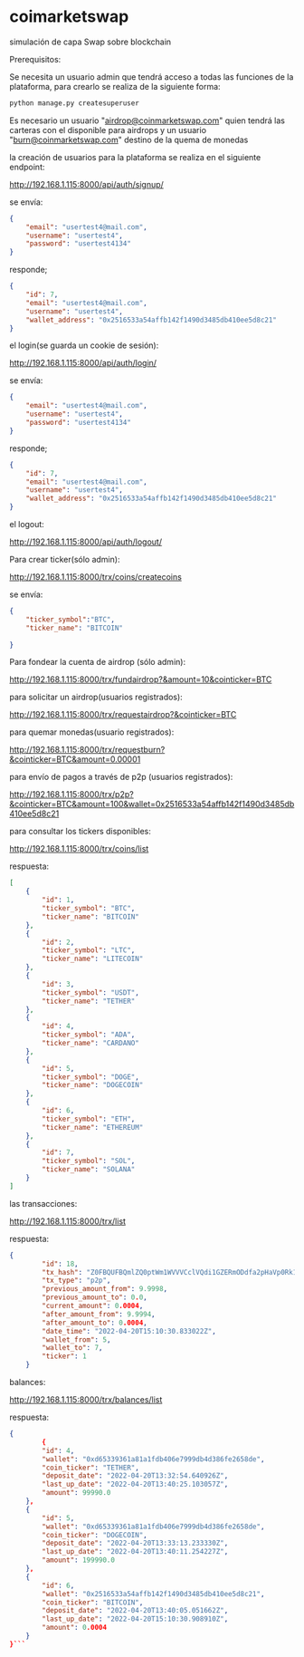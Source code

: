 # coimarketswap
simulación de capa Swap sobre blockchain

Prerequisitos:

Se necesita un usuario admin que tendrá acceso a todas las funciones de la plataforma, para crearlo se realiza de la siguiente forma:
```bash
python manage.py createsuperuser 
```
Es necesario un usuario "airdrop@coinmarketswap.com" quien tendrá las carteras con el disponible para airdrops
y un usuario "burn@coinmarketswap.com" destino de la quema de monedas

la creación de usuarios para la plataforma se realiza en el siguiente endpoint:

http://192.168.1.115:8000/api/auth/signup/

se envía:
```json
{
    "email": "usertest4@mail.com",
    "username": "usertest4",
    "password": "usertest4134"
}
```
responde;
```json
{
	"id": 7,
	"email": "usertest4@mail.com",
	"username": "usertest4",
	"wallet_address": "0x2516533a54affb142f1490d3485db410ee5d8c21"
}
```
el login(se guarda un cookie de sesión):

http://192.168.1.115:8000/api/auth/login/

se envía:
```json
{
    "email": "usertest4@mail.com",
    "username": "usertest4",
    "password": "usertest4134"
}
```
responde;
```json
{
	"id": 7,
	"email": "usertest4@mail.com",
	"username": "usertest4",
	"wallet_address": "0x2516533a54affb142f1490d3485db410ee5d8c21"
}
```
el logout:

http://192.168.1.115:8000/api/auth/logout/

Para crear ticker(sólo admin):

http://192.168.1.115:8000/trx/coins/createcoins

se envía:
```json
{
    "ticker_symbol":"BTC",
    "ticker_name": "BITCOIN"
    
}
```

Para fondear la cuenta de airdrop (sólo admin):

http://192.168.1.115:8000/trx/fundairdrop?&amount=10&cointicker=BTC

para solicitar un airdrop(usuarios registrados):

http://192.168.1.115:8000/trx/requestairdrop?&cointicker=BTC

para quemar monedas(usuario registrados):

http://192.168.1.115:8000/trx/requestburn?&cointicker=BTC&amount=0.00001

para envío de pagos a través de p2p (usuarios registrados):

http://192.168.1.115:8000/trx/p2p?&cointicker=BTC&amount=100&wallet=0x2516533a54affb142f1490d3485db410ee5d8c21

para consultar los tickers disponibles:

http://192.168.1.115:8000/trx/coins/list

respuesta:

```json
[
    {
        "id": 1,
        "ticker_symbol": "BTC",
        "ticker_name": "BITCOIN"
    },
    {
        "id": 2,
        "ticker_symbol": "LTC",
        "ticker_name": "LITECOIN"
    },
    {
        "id": 3,
        "ticker_symbol": "USDT",
        "ticker_name": "TETHER"
    },
    {
        "id": 4,
        "ticker_symbol": "ADA",
        "ticker_name": "CARDANO"
    },
    {
        "id": 5,
        "ticker_symbol": "DOGE",
        "ticker_name": "DOGECOIN"
    },
    {
        "id": 6,
        "ticker_symbol": "ETH",
        "ticker_name": "ETHEREUM"
    },
    {
        "id": 7,
        "ticker_symbol": "SOL",
        "ticker_name": "SOLANA"
    }
]
```

las transacciones:

http://192.168.1.115:8000/trx/list

respuesta:

```json
{
        "id": 18,
        "tx_hash": "Z0FBQUFBQmlZQ0ptWm1WVVVCclVQdi1GZERmODdfa2pHaVp0Rk1icUI4UDE2VzBfb3F1cHAtcnk4Nk1sVkxlYjIxZVUwU3lyRkdRbFV2M2hYek5PSHJqZDY3RXJZVndleVJiWWpLaGZUdmZaajlvb0hpLXpaaHc9",
        "tx_type": "p2p",
        "previous_amount_from": 9.9998,
        "previous_amount_to": 0.0,
        "current_amount": 0.0004,
        "after_amount_from": 9.9994,
        "after_amount_to": 0.0004,
        "date_time": "2022-04-20T15:10:30.833022Z",
        "wallet_from": 5,
        "wallet_to": 7,
        "ticker": 1
    }
```

balances:

http://192.168.1.115:8000/trx/balances/list

respuesta:


```json
{
	    {
        "id": 4,
        "wallet": "0xd65339361a81a1fdb406e7999db4d386fe2658de",
        "coin_ticker": "TETHER",
        "deposit_date": "2022-04-20T13:32:54.640926Z",
        "last_up_date": "2022-04-20T13:40:25.103057Z",
        "amount": 99990.0
    },
    {
        "id": 5,
        "wallet": "0xd65339361a81a1fdb406e7999db4d386fe2658de",
        "coin_ticker": "DOGECOIN",
        "deposit_date": "2022-04-20T13:33:13.233330Z",
        "last_up_date": "2022-04-20T13:40:11.254227Z",
        "amount": 199990.0
    },
    {
        "id": 6,
        "wallet": "0x2516533a54affb142f1490d3485db410ee5d8c21",
        "coin_ticker": "BITCOIN",
        "deposit_date": "2022-04-20T13:40:05.051662Z",
        "last_up_date": "2022-04-20T15:10:30.908910Z",
        "amount": 0.0004
    }
}```